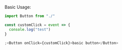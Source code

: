 Basic Usage:

```jsx
import Button from "./"

const customClick = event => {
  console.log("test")
}

;<Button onClick={customClick}>basic button</Button>
```

